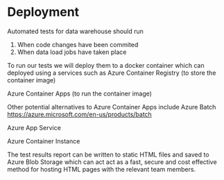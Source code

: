 # Deployment

Automated tests for data warehouse should run
1. When code changes have been commited
2. When data load jobs have taken place

To run our tests we will deploy them to a docker container which can deployed using a services such as 
Azure Container Registry (to store the container image)

Azure Container Apps (to run the container image)

Other potential alternatives to Azure Container Apps include
Azure Batch
https://azure.microsoft.com/en-us/products/batch

Azure App Service

Azure Container Instance

The test results report can be written to static HTML files and saved to Azure Blob Storage which can act act as a fast, secure and cost effective method for hosting HTML pages with the relevant team members.



